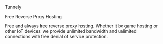 Tunnely

Free Reverse Proxy Hosting

Free and always free reverse proxy hosting. Whether it be game
hosting or other IoT devices, we provide unlimited bandwidth
and unlimited connections with free denial of service protection.
